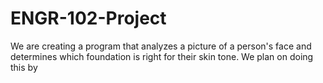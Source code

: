 # ENGR-102-Project
We are creating a program that analyzes a picture of a person's face and determines which foundation is right for their skin tone. We plan on doing this by
